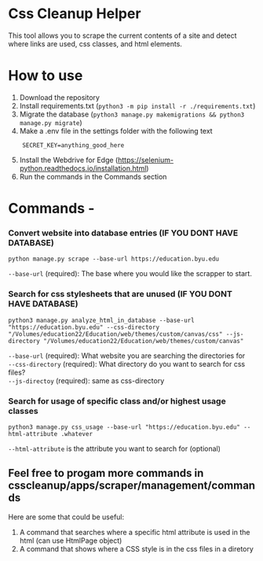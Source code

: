 
# Css Cleanup Helper
This tool allows you to scrape the current contents of a site and detect where links are used, css classes, and html elements.

# How to use
1. Download the repository
2. Install requirements.txt (`python3 -m pip install -r ./requirements.txt`)
3. Migrate the database (`python3 manage.py makemigrations && python3 manage.py migrate`)
4. Make a .env file in the settings folder with the following text
```
    SECRET_KEY=anything_good_here
```
5. Install the Webdrive for Edge (https://selenium-python.readthedocs.io/installation.html)
6. Run the commands in the Commands section

# Commands -
### Convert website into database entries (IF YOU DONT HAVE DATABASE)

`python manage.py scrape --base-url https://education.byu.edu`  
  
`--base-url` (required): The base where you would like the scrapper to start.

### Search for css stylesheets that are unused (IF YOU DONT HAVE DATABASE)

`python3 manage.py analyze_html_in_database --base-url "https://education.byu.edu" --css-directory "/Volumes/education22/Education/web/themes/custom/canvas/css" --js-directory "/Volumes/education22/Education/web/themes/custom/canvas"`

`--base-url` (required): What website you are searching the directories for  
`--css-directory` (required): What directory do you want to search for css files?  
`--js-directoy` (required): same as css-directory

### Search for usage of specific class and/or highest usage classes

`python3 manage.py css_usage --base-url "https://education.byu.edu" --html-attribute .whatever`  
  
`--html-attribute` is the attribute you want to search for (optional)

## Feel free to progam more commands in csscleanup/apps/scraper/management/commands
Here are some that could be useful:
1. A command that searches where a specific html attribute is used in the html (can use HtmlPage object)
2. A command that shows where a CSS style is in the css files in a diretory
